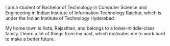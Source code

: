 I am a student of Bachelor of Technology in Computer Science and Engineering in Indian Institute of Information Technology Raichur, which is under the Indian Institute of Technology Hyderabad.

My home town is Kota, Rajasthan, and belongs to a lower-middle-class family. I learn a lot of things from my past, which motivates me to work hard to make a better future.
